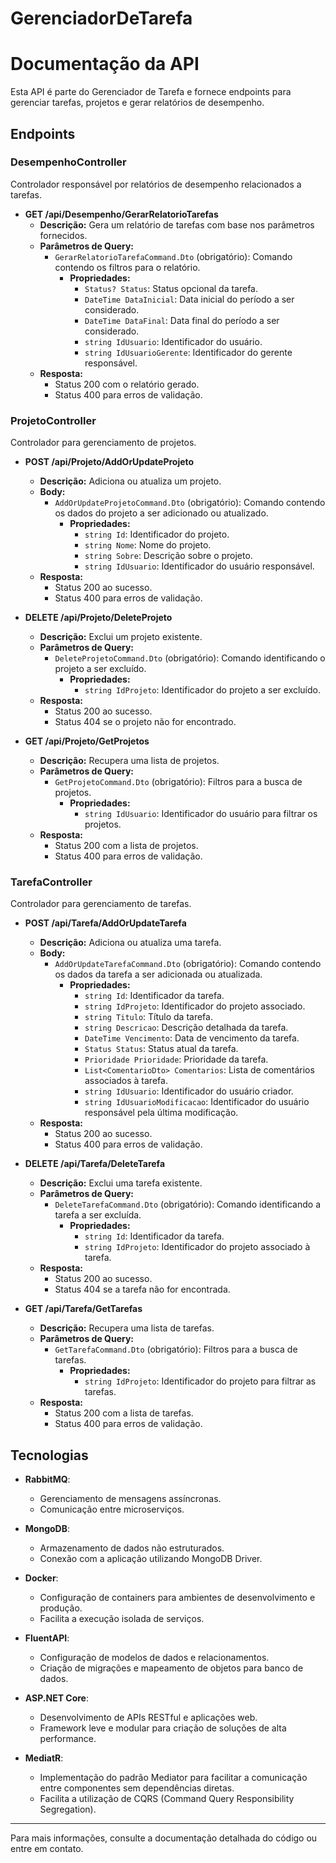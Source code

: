# GerenciadorDeTarefa

# Documentação da API

Esta API é parte do Gerenciador de Tarefa e fornece endpoints para gerenciar tarefas, projetos e gerar relatórios de desempenho.

## Endpoints

### **DesempenhoController**

Controlador responsável por relatórios de desempenho relacionados a tarefas.

- **GET /api/Desempenho/GerarRelatorioTarefas**
  - **Descrição:** Gera um relatório de tarefas com base nos parâmetros fornecidos.
  - **Parâmetros de Query:**
    - `GerarRelatorioTarefaCommand.Dto` (obrigatório): Comando contendo os filtros para o relatório.
      - **Propriedades:**
        - `Status? Status`: Status opcional da tarefa.
        - `DateTime DataInicial`: Data inicial do período a ser considerado.
        - `DateTime DataFinal`: Data final do período a ser considerado.
        - `string IdUsuario`: Identificador do usuário.
        - `string IdUsuarioGerente`: Identificador do gerente responsável.
  - **Resposta:**
    - Status 200 com o relatório gerado.
    - Status 400 para erros de validação.

### **ProjetoController**

Controlador para gerenciamento de projetos.

- **POST /api/Projeto/AddOrUpdateProjeto**
  - **Descrição:** Adiciona ou atualiza um projeto.
  - **Body:**
    - `AddOrUpdateProjetoCommand.Dto` (obrigatório): Comando contendo os dados do projeto a ser adicionado ou atualizado.
      - **Propriedades:**
        - `string Id`: Identificador do projeto.
        - `string Nome`: Nome do projeto.
        - `string Sobre`: Descrição sobre o projeto.
        - `string IdUsuario`: Identificador do usuário responsável.
  - **Resposta:**
    - Status 200 ao sucesso.
    - Status 400 para erros de validação.

- **DELETE /api/Projeto/DeleteProjeto**
  - **Descrição:** Exclui um projeto existente.
  - **Parâmetros de Query:**
    - `DeleteProjetoCommand.Dto` (obrigatório): Comando identificando o projeto a ser excluído.
      - **Propriedades:**
        - `string IdProjeto`: Identificador do projeto a ser excluído.
  - **Resposta:**
    - Status 200 ao sucesso.
    - Status 404 se o projeto não for encontrado.

- **GET /api/Projeto/GetProjetos**
  - **Descrição:** Recupera uma lista de projetos.
  - **Parâmetros de Query:**
    - `GetProjetoCommand.Dto` (obrigatório): Filtros para a busca de projetos.
      - **Propriedades:**
        - `string IdUsuario`: Identificador do usuário para filtrar os projetos.
  - **Resposta:**
    - Status 200 com a lista de projetos.
    - Status 400 para erros de validação.

### **TarefaController**

Controlador para gerenciamento de tarefas.

- **POST /api/Tarefa/AddOrUpdateTarefa**
  - **Descrição:** Adiciona ou atualiza uma tarefa.
  - **Body:**
    - `AddOrUpdateTarefaCommand.Dto` (obrigatório): Comando contendo os dados da tarefa a ser adicionada ou atualizada.
      - **Propriedades:**
        - `string Id`: Identificador da tarefa.
        - `string IdProjeto`: Identificador do projeto associado.
        - `string Titulo`: Título da tarefa.
        - `string Descricao`: Descrição detalhada da tarefa.
        - `DateTime Vencimento`: Data de vencimento da tarefa.
        - `Status Status`: Status atual da tarefa.
        - `Prioridade Prioridade`: Prioridade da tarefa.
        - `List<ComentarioDto> Comentarios`: Lista de comentários associados à tarefa.
        - `string IdUsuario`: Identificador do usuário criador.
        - `string IdUsuarioModificacao`: Identificador do usuário responsável pela última modificação.
  - **Resposta:**
    - Status 200 ao sucesso.
    - Status 400 para erros de validação.

- **DELETE /api/Tarefa/DeleteTarefa**
  - **Descrição:** Exclui uma tarefa existente.
  - **Parâmetros de Query:**
    - `DeleteTarefaCommand.Dto` (obrigatório): Comando identificando a tarefa a ser excluída.
      - **Propriedades:**
        - `string Id`: Identificador da tarefa.
        - `string IdProjeto`: Identificador do projeto associado à tarefa.
  - **Resposta:**
    - Status 200 ao sucesso.
    - Status 404 se a tarefa não for encontrada.

- **GET /api/Tarefa/GetTarefas**
  - **Descrição:** Recupera uma lista de tarefas.
  - **Parâmetros de Query:**
    - `GetTarefaCommand.Dto` (obrigatório): Filtros para a busca de tarefas.
      - **Propriedades:**
        - `string IdProjeto`: Identificador do projeto para filtrar as tarefas.
  - **Resposta:**
    - Status 200 com a lista de tarefas.
    - Status 400 para erros de validação.

## Tecnologias
- **RabbitMQ**:
  - Gerenciamento de mensagens assíncronas.
  - Comunicação entre microserviços.

- **MongoDB**:
  - Armazenamento de dados não estruturados.
  - Conexão com a aplicação utilizando MongoDB Driver.

- **Docker**:
  - Configuração de containers para ambientes de desenvolvimento e produção.
  - Facilita a execução isolada de serviços.

- **FluentAPI**:
  - Configuração de modelos de dados e relacionamentos.
  - Criação de migrações e mapeamento de objetos para banco de dados.

- **ASP.NET Core**:
  - Desenvolvimento de APIs RESTful e aplicações web.
  - Framework leve e modular para criação de soluções de alta performance.

- **MediatR**:
  - Implementação do padrão Mediator para facilitar a comunicação entre componentes sem dependências diretas.
  - Facilita a utilização de CQRS (Command Query Responsibility Segregation).

---

Para mais informações, consulte a documentação detalhada do código ou entre em contato.
